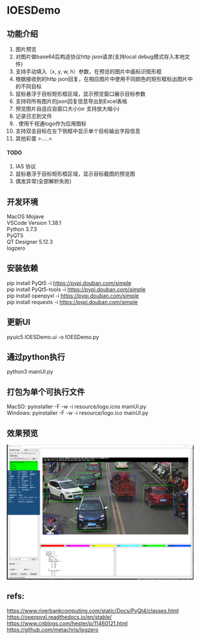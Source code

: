 # IOESDemo
## 功能介绍
1. 图片预览
2. 对图片做base64后构造协议http json请求(支持local debug模式存入本地文件)
3. 支持手动填入（x, y, w, h）参数，在预览的图片中画标识矩形框
4. 根据接收到的http json回复，在相应图片中使用不同颜色的矩形框标出图片中的不同目标
5. 鼠标悬浮于目标矩形框区域，显示预览窗口展示目标参数
6. 支持将所有图片的json回复信息导出到Excel表格
7. 预览图片自适应自窗口大小(or 支持放大缩小)
8. 记录日志到文件
9. . 使用千视通logo作为应用图标
10. 支持双击目标在左下侧框中显示单个目标输出字段信息
11. 其他彩蛋 >.....<

#### TODO
1. IAS 协议
2. 鼠标悬浮于目标矩形框区域，显示目标截图的预览图
3. 偶发异常(全部解析失败)

## 开发环境
MacOS Mojave    
VSCode Version 1.38.1      
Python 3.7.3    
PyQT5  
QT Designer 5.12.3  
logzero 

## 安装依赖
pip install PyQt5 -i https://pypi.douban.com/simple   
pip install PyQt5-tools -i https://pypi.douban.com/simple   
pip install openpyxl -i https://pypi.douban.com/simple  
pip install requests -i https://pypi.douban.com/simple  

## 更新UI
pyuic5 IOESDemo.ui -o IOESDemo.py

## 通过python执行
python3 mainUI.py

## 打包为单个可执行文件
MacSO: pyinstaller -F -w -i resource/logo.icns mainUI.py  
Windows: pyinstaller -F -w -i resource/logo.ico mainUI.py
## 效果预览
![](resource/demo_osx.png)

## refs:
https://www.riverbankcomputing.com/static/Docs/PyQt4/classes.html   
https://openpyxl.readthedocs.io/en/stable/  
https://www.cnblogs.com/hester/p/11460121.html  
https://github.com/metachris/logzero    
